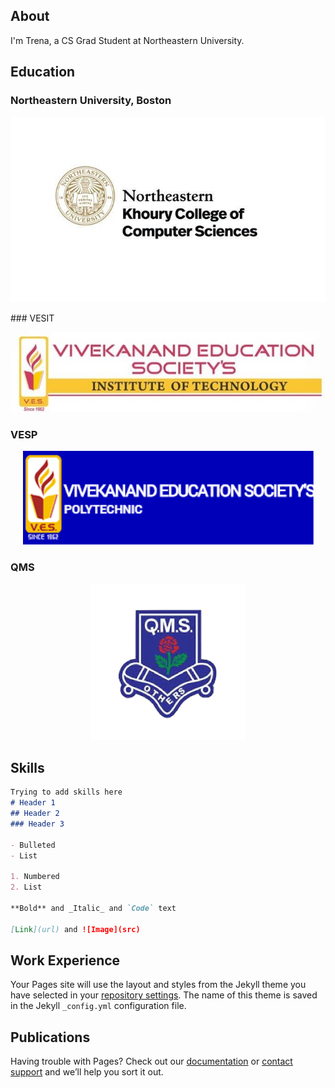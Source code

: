 ## About

I'm Trena, a CS Grad Student at Northeastern University.

## Education

### Northeastern University, Boston
<p align="center">
<img src="https://github.com/trena-dhingra/trena-dhingra.github.io/raw/master/images/Khoury%20logo.jpeg">
</p>
### VESIT
<p align="center">
<img src="https://github.com/trena-dhingra/trena-dhingra.github.io/raw/master/images/Vesit%20Logo.jpg">
</p>

### VESP
<p align="center">
<img src="https://github.com/trena-dhingra/trena-dhingra.github.io/raw/master/images/Vesp%20Logo.png">
</p>

### QMS
<p align="center">
<img src="https://github.com/trena-dhingra/trena-dhingra.github.io/raw/master/images/QMS%20Logo.png">
</p>

## Skills

```markdown
Trying to add skills here
# Header 1
## Header 2
### Header 3

- Bulleted
- List

1. Numbered
2. List

**Bold** and _Italic_ and `Code` text

[Link](url) and ![Image](src)
```

## Work Experience


Your Pages site will use the layout and styles from the Jekyll theme you have selected in your [repository settings](https://github.com/trena-dhingra/trena-dhingra.github.io/settings). The name of this theme is saved in the Jekyll `_config.yml` configuration file.

## Publications

Having trouble with Pages? Check out our [documentation](https://docs.github.com/categories/github-pages-basics/) or [contact support](https://github.com/contact) and we’ll help you sort it out.
